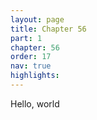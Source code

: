 ```yaml
---
layout: page
title: Chapter 56
part: 1
chapter: 56
order: 17
nav: true
highlights:
---
```


Hello, world